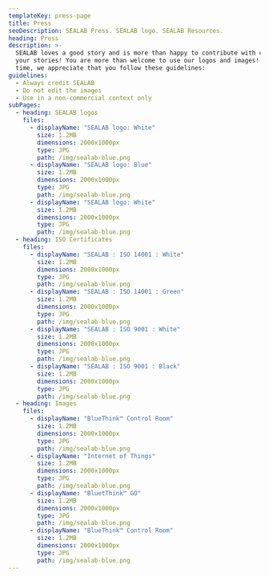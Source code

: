 ```yaml
---
templateKey: press-page
title: Press
seoDescription: SEALAB Press. SEALAB logo. SEALAB Resources.
heading: Press
description: >-
  SEALAB loves a good story and is more than happy to contribute with content to
  your stories! You are more than welcome to use our logos and images! At the same
  time, we appreciate that you follow these guidelines:
guidelines:
  - Always credit SEALAB
  - Do not edit the images
  - Use in a non-commercial context only
subPages:
  - heading: SEALAB logos
    files:
      - displayName: "SEALAB logo: White"
        size: 1.2MB
        dimensions: 2000x1000px
        type: JPG
        path: /img/sealab-blue.png
      - displayName: "SEALAB logo: Blue"
        size: 1.2MB
        dimensions: 2000x1000px
        type: JPG
        path: /img/sealab-blue.png
      - displayName: "SEALAB logo: White"
        size: 1.2MB
        dimensions: 2000x1000px
        type: JPG
        path: /img/sealab-blue.png
  - heading: ISO Certificates
    files:
      - displayName: "SEALAB : ISO 14001 : White"
        size: 1.2MB
        dimensions: 2000x1000px
        type: JPG
        path: /img/sealab-blue.png
      - displayName: "SEALAB : ISO 14001 : Green"
        size: 1.2MB
        dimensions: 2000x1000px
        type: JPG
        path: /img/sealab-blue.png
      - displayName: "SEALAB : ISO 9001 : White"
        size: 1.2MB
        dimensions: 2000x1000px
        type: JPG
        path: /img/sealab-blue.png
      - displayName: "SEALAB : ISO 9001 : Black"
        size: 1.2MB
        dimensions: 2000x1000px
        type: JPG
        path: /img/sealab-blue.png
  - heading: Images
    files:
      - displayName: "BlueThink™ Control Room"
        size: 1.2MB
        dimensions: 2000x1000px
        type: JPG
        path: /img/sealab-blue.png
      - displayName: "Internet of Things"
        size: 1.2MB
        dimensions: 2000x1000px
        type: JPG
        path: /img/sealab-blue.png
      - displayName: "BluetThink™ GO"
        size: 1.2MB
        dimensions: 2000x1000px
        type: JPG
        path: /img/sealab-blue.png
      - displayName: "BlueThink™ Control Room"
        size: 1.2MB
        dimensions: 2000x1000px
        type: JPG
        path: /img/sealab-blue.png
---
```

